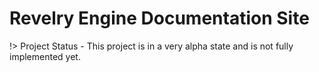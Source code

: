 # Revelry Engine Documentation Site

!> Project Status - This project is in a very alpha state and is not fully implemented yet.
